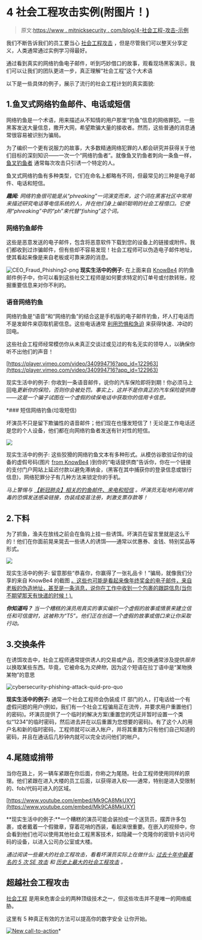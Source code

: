 # 4 社会工程攻击实例(附图片！)

> 原文:[https://www . mitnicksecurity . com/blog/4-社会工程-攻击-示例](https://www.mitnicksecurity.com/blog/4-social-engineering-attack-examples)

我们不断告诉我们的员工要当心 [社会工程攻击](https://www.mitnicksecurity.com/social-engineering-strength-testing) ，但是尽管我们可以整天分享定义，人类通常通过实例学习得最好。

通过看到真实的网络钓鱼电子邮件，听到巧妙借口的故事，观看现场黑客演示，我们可以让我们的团队更进一步，真正理解“社会工程”这个大术语

以下是一些具体的例子，展示了流行的社会工程计划的真实面貌:

## 1.鱼叉式网络钓鱼邮件、电话或短信

[](https://www.mitnicksecurity.com/the-history-of-social-engineering#chapter-3)网络钓鱼是一个术语，用来描述从不知情的用户那里“钓鱼”信息的网络罪犯。一些黑客发送大量信息，撒开大网，希望欺骗大量的接收者。然而，这些普通的消息通常很容易被识别为骗局。

为了编织一个更有说服力的故事，大多数精通网络犯罪的人都会研究并获得关于他们目标的深刻知识——一次一个“网络钓鱼者”。就像鱼叉钓鱼者刺向一条鱼一样， [鱼叉钓鱼者](https://www.mitnicksecurity.com/blog/spear-phishing-targeted-email-scams-what-you-need-to-know-about-this-hacking-technique) 通常每次攻击只引诱一个特定的人。

鱼叉式网络钓鱼有多种类型，它们在命名上都略有不同，但最常见的三种是电子邮件、电话和短信。

***趣闻:*** *网络钓鱼很可能是从“phreaking”一词演变而来，这个词在黑客社区中常用来描述研究电话等电信系统的人，并在他们身上编织聪明的社会工程借口。它使用“phreaking”中的“ph”来代替“fishing”这个词。*

### 网络钓鱼邮件

这些是恶意发送的电子邮件，包含将恶意软件下载到您的设备上的链接或附件。我们都收到过诈骗邮件，但有些却不容易发现！社会工程师可以伪造电子邮件地址，使其看起来像是来自老板或可靠来源的消息。

![CEO_Fraud_Phishing2-png](../Images/fe5d9e9910ded58a935ec8c9d1301685.png) **现实生活中的例子:**
在上面来自 [KnowBe4](https://www.knowbe4.com/spear-phishing/) 的钓鱼邮件例子中，你可以看到这些社交工程师是如何要求特定的订单号或付款转账，挖掘重要信息来对你不利的。

### 语音网络钓鱼

网络钓鱼是“语音”和“网络钓鱼”的结合这是手机版的电子邮件钓鱼，坏人打电话而不是发邮件来窃取机密信息。这些电话通常 [利用恐惧和急迫](https://www.mitnicksecurity.com/blog/the-most-popular-cyber-attack-social-engineering) 来获得快速、冲动的回电。

这些社会工程师经常模仿你从未真正交谈过或见过的有名无实的领导人，以确保你听不出他们的声音！

[https://player.vimeo.com/video/340994716?app_id=122963](https://player.vimeo.com/video/340994716?app_id=122963)

现实生活中的例子:
你收到一条语音邮件，说你的汽车保险即将到期！你必须马上回电*更新你的保险，否则你会被处罚。事实上，这并不是你真正的汽车保险提供商——这是一个骗子试图在一个虚假的续保电话中获取你的信用卡信息。*

 *### 短信网络钓鱼(垃圾短信)

坏演员不只是留下欺骗性的语音邮件；他们现在也懂发短信了！无论是工作电话还是您的个人设备，他们都在向网络钓鱼者发送有针对性的短信。

![](../Images/f0df59c828097eebd3fc5ae9e80fc08d.png)

现实生活中的例子:
这些狡猾的网络钓鱼文本有多种形式。从模仿谷歌验证你的设备的虚假号码(图片 [from KnowBe4](https://blog.knowbe4.com/smishing-101-and-defenses) )到你的“电话提供商”告诉你，你在一个链接的支付门户网站上延迟付款以避免滞纳金，(黑客在其中捕获你的登录信息或银行信息)，网络犯罪分子有几种方法来锁定你的手机。

*马上警惕与* [*【新冠肺炎】相关的钓鱼邮件、来电和短信*](https://www.mitnicksecurity.com/blog/2-ways-hackers-may-trick-you-using-covid-19-phishing-schemes) *。坏演员无耻地利用对病毒的恐惧发送感染链接，伪装成疫苗注册，刺激支票存款等！*

## 2.下料

为了抓鱼，渔夫在放线之前会在鱼钩上挂一些诱饵。坏演员在留言里就是这么干的！他们在你面前晃来晃去一些诱人的诱饵——通常以优惠券、金钱、特别奖品等形式。

![](../Images/69c335e0571b393b461baebfa9a9210f.png)

现实生活中的例子:
留意那些“恭喜你，你赢得了一张礼品卡！”骗局，就像我们分享的来自 KnowBe4 的截图 [。这些也可能是看起来像年终奖金的电子邮件，来自老板的伪造地址，甚至是一条消息，说你在工作中收到一个包裹的跟踪信息(当你不期望那天有快递的时候！).](https://blog.knowbe4.com/smishing-101-and-defenses)

***你知道吗？*** *当一个糟糕的演员用真实的事实编织一个虚假的故事或情景来建立信任和可信度时，这被称为“T5”。他们正在创造一个虚假的故事或借口来让你采取行动。*

## 3.交换条件

在诱饵攻击中，社会工程师通常提供诱人的交易或产品，而交换通常涉及提供*服务*以换取某些东西。毕竟，它被命名为*交换物*，因为这个短语在拉丁语中是“某物换某物”的意思

![cybersecurity-phishing-attack-quid-pro-quo](../Images/8bd608d561f4c6f5553b8a0570698ae6.png)

**现实生活中的例子:**
通常一个社会工程师会伪装成 IT 部门的人，打电话给一个有虚假问题的用户(例如，我们有一个社会工程骗局正在流传，并要求用户重置他们的密码)。坏演员提供了一个临时的解决方案(重置您的凭证并暂时设置一个类似“1234”的临时密码，然后进去并在以后重置为您想要的密码)。有了这个人的用户名和新的临时密码，工程师就可以进入帐户，并将其重置为只有他们自己知道的密码，并且在通话后几秒钟内就可以完全访问他们的帐户。

## 4.尾随或捎带

当你在路上，另一辆车紧跟在你后面，你称之为尾随。社会工程师使用同样的原理。他们紧跟在进入大楼的员工后面，以获得进入权——通常，特别是进入受限制的、fob/代码可进入的区域。

[https://www.youtube.com/embed/Mk9CA8MkUXY](https://www.youtube.com/embed/Mk9CA8MkUXY)

**现实生活中的例子:**一个糟糕的演员可能会装扮成一个送货员，摆弄许多包裹，或者戴着一个假徽章，穿着花哨的西装，看起来很重要。在嵌入的视频中，你会看到他们也可以使用其他社会工程黑客技术，如隐藏一个克隆你的密钥卡访问号码的设备，以进入公司办公室或大楼。

*通过阅读一些最大的社会工程攻击，看看坏演员实际上在做什么:* [*过去十年中最著名的 5 次 SE 攻击*](https://www.mitnicksecurity.com/blog/the-top-5-most-famous-social-engineering-attacks-of-the-last-decade) *和* [*历史上最大的社会工程攻击*](https://www.mitnicksecurity.com/the-history-of-social-engineering#chapter-6) *。*

## 超越社会工程攻击

[社会工程](https://www.mitnicksecurity.com/social-engineering-strength-testing) 是用来危害企业的两种顶级技术之一，但这些攻击并不是唯一的网络威胁。

这里有 5 种真正有效的方法可以提高你的数字安全 让你开始。

[![New call-to-action](../Images/95ee2efaa0b0e1050f47338da41f7869.png)](https://cta-redirect.hubspot.com/cta/redirect/3875471/7f9b1de1-cf7c-4700-8892-cdf9402b32cf)*